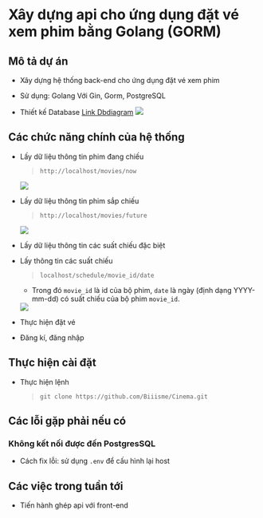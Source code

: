# Xây dựng api cho ứng dụng đặt vé xem phim bằng Golang (GORM)
## Mô tả dự án
- Xây dựng hệ thống back-end cho ứng dụng đặt vé xem phim
- Sử dụng: Golang Với Gin, Gorm, PostgreSQL

- Thiết kế Database 
    [Link Dbdiagram](https://dbdiagram.io/d/5de9c01cedf08a25543ec5c0)
    <img src="https://i.imgur.com/ScziiJD.png">

## Các chức năng chính của hệ thống
- Lấy dữ liệu thông tin phim đang chiếu
    > `http://localhost/movies/now` 
    <img src="https://i.imgur.com/tHBnbOz.jpg">
- Lấy dữ liệu thông tin phim sắp chiếu
    > `http://localhost/movies/future` 
    <img src="https://i.imgur.com/uwcUX9M.jpg">
- Lấy dữ liệu thông tin các suất chiếu đặc biệt
- Lấy thông tin các suất chiếu
    > `localhost/schedule/movie_id/date`
                        
   - Trong đó `movie_id` là id của bộ phim, `date` là ngày (định dạng YYYY-mm-dd) có suất chiếu của bộ phim `movie_id`. 
  
  <img src="https://i.imgur.com/hAx2KkZ.jpg">
- Thực hiện đặt vé
- Đăng kí, đăng nhập 

## Thực hiện cài đặt
- Thực hiện lệnh 
    > `git clone https://github.com/Biiisme/Cinema.git`

## Các lỗi gặp phải nếu có

### Không kết nối được đến PostgresSQL
- Cách fix lỗi: sử dụng `.env` để cấu hình lại host 
## Các việc trong tuần tới
- Tiến hành ghép api với front-end
 